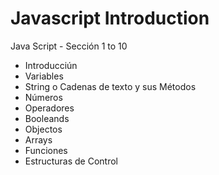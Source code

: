 # Javascript Introduction
Java Script - Sección 1 to 10

- Introducciún
- Variables
- String o Cadenas de texto y sus Métodos
- Números
- Operadores
- Booleands
- Objectos
- Arrays
- Funciones
- Estructuras de Control
